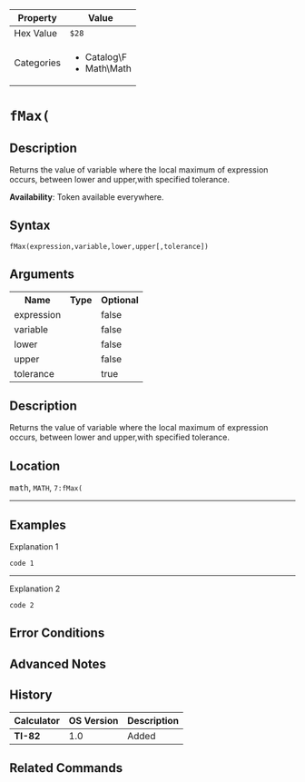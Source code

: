 | Property      | Value |
|---------------|-------|
| Hex Value     | `$28`|
| Categories    | <ul><li>Catalog\F</li><li>Math\Math</li></ul> |

# `fMax(`

## Description
Returns the value of variable where the local maximum of expression occurs, between lower and upper,with specified tolerance.


<b>Availability</b>: Token available everywhere.

## Syntax
`fMax(expression,variable,lower,upper[,tolerance])`

## Arguments
<table>
<tr><th>Name</th><th>Type</th><th>Optional</th></tr>

<tr><td>expression</td><td></td><td>false</td></tr>

<tr><td>variable</td><td></td><td>false</td></tr>

<tr><td>lower</td><td></td><td>false</td></tr>

<tr><td>upper</td><td></td><td>false</td></tr>

<tr><td>tolerance</td><td></td><td>true</td></tr>

</table>

## Description
Returns the value of variable where the local maximum of expression occurs, between lower and upper,with specified tolerance.

## Location
<kbd>math</kbd>, `MATH`, `7:fMax(`
<hr>

## Examples

Explanation 1
```ti-basic
code 1
```
---
Explanation 2
```ti-basic
code 2
```

## Error Conditions


## Advanced Notes


## History
| Calculator | OS Version | Description |
|------------|------------|-------------|
| <b>TI-82</b> | 1.0 | Added

## Related Commands

    
